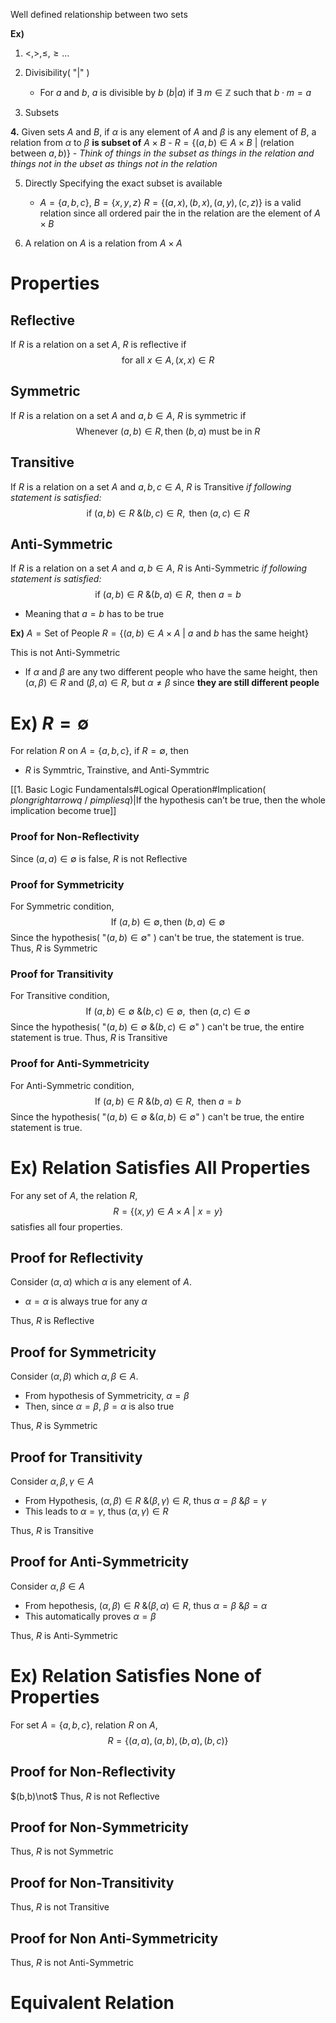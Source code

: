 Well defined relationship between two sets

**Ex)**
1. $<, >, \leq, \geq\dots$

2. Divisibility( "$|$" )
	- For $a$ and $b$, $a$ is divisible by $b$ ($b|a$) if $\exists \text{ }m\in\mathbb{Z}$ such that $b\cdot m=a$

3. Subsets

**4.** Given sets $A$ and $B$, if $\alpha$ is any element of $A$ and $\beta$ is any element of $B$, a relation from $\alpha$ to $\beta$ **is subset of** $A\times B$
	- $R=\{(a,b)\in A\times B\text{ | (relation between }a,b)\}$
	- *Think of things in the subset as things in the relation
	  and things not in the ubset as things not in the relation*

5. Directly Specifying the exact subset is available
	- $A=\{a,b,c\}$, $B=\{x,y,z\}$
	  $R = \{(a,x), (b,x), (a,y), (c,z)\}$ is a valid relation since all ordered pair the in the relation are the element of $A\times B$

6. A relation on $A$ is a relation from $A\times A$

# Properties
## Reflective
If $R$ is a relation on a set $A$, $R$ is reflective if 
$$\text{for all } x\in A, (x,x)\in R$$

## Symmetric
If $R$ is a relation on a set $A$ and $a,b\in A$, $R$ is symmetric if 
$$\text{Whenever }(a,b)\in R, \text{then }(b,a)\text{ must be in } R$$

## Transitive
If $R$ is a relation on a set $A$ and $a,b,c\in A$, $R$ is Transitive *if following statement is satisfied:*
$$\text{if }(a,b)\in R \text{ \& }(b,c)\in R, \text{ then }(a,c)\in R$$

## Anti-Symmetric
If $R$ is a relation on a set $A$ and $a,b\in A$, $R$ is Anti-Symmetric *if following statement is satisfied:*
$$\text{if }(a,b)\in R \text{ \& }(b,a)\in R, \text{ then }a=b$$
- Meaning that $a=b$ has to be true

**Ex)**
$A=\text{Set of People}$
$R=\{(a,b)\in A\times A\text{ | } a\text{ and }b\text{ has the same height}\}$

This is not Anti-Symmetric
- If $\alpha$ and $\beta$ are any two different people who have the same height, then $(\alpha, \beta)\in R$ and $(\beta, \alpha)\in R$, but $\alpha\neq\beta$ since **they are still different people**

# Ex) $R=\emptyset$
For relation $R$ on $A=\{a,b,c\}$, if $R=\emptyset$, then
- $R$ is Symmtric, Trainstive, and Anti-Symmtric

[[1. Basic Logic Fundamentals#Logical Operation#Implication( $p longrightarrow q$ / $p implies q$)|If the hypothesis can’t be true, then the whole implication become true]]

### Proof for Non-Reflectivity
Since $(a,a)\in\emptyset$ is false, $R$ is not Reflective

### Proof for Symmetricity
For Symmetric condition, 
$$\text{If }(a,b)\in \emptyset, \text{then }(b,a)\in \emptyset$$
Since the hypothesis( "$(a,b)\in \emptyset$" ) can't be true, the statement is true.
Thus, $R$ is Symmetric

### Proof for Transitivity
For Transitive condition,
$$\text{If }(a,b)\in \emptyset \text{ \& }(b,c)\in \emptyset, \text{ then }(a,c)\in \emptyset$$
Since the hypothesis( "$(a,b)\in \emptyset \text{ \& }(b,c)\in \emptyset$" ) can't be true, the entire statement is true.
Thus, $R$ is Transitive

### Proof for Anti-Symmetricity
For Anti-Symmetric condition,
$$\text{If }(a,b)\in R \text{ \& }(b,a)\in R, \text{ then }a=b$$
Since the hypothesis( "$(a,b)\in \emptyset \text{ \& }(a,b)\in \emptyset$" ) can't be true, the entire statement is true.

# Ex) Relation Satisfies All Properties 
For any set of $A$, the relation $R$,
$$R=\{(x,y)\in A\times A \text{ | }x=y\}$$
satisfies all four properties.

## Proof for Reflectivity
Consider $(\alpha, \alpha)$ which $\alpha$ is any element of $A$.
- $\alpha=\alpha$ is always true for any $\alpha$

Thus, $R$ is Reflective

## Proof for Symmetricity
Consider $(\alpha, \beta)$ which $\alpha, \beta \in A$.
- From hypothesis of Symmetricity, $\alpha=\beta$
- Then, since $\alpha=\beta$, $\beta=\alpha$ is also true

Thus, $R$ is Symmetric

## Proof for Transitivity
Consider $\alpha, \beta, \gamma\in A$
- From Hypothesis, $(\alpha,\beta)\in R\text{ \& }(\beta,\gamma)\in R$, thus $\alpha=\beta \text{ \& } \beta=\gamma$
- This leads to $\alpha=\gamma$, thus $(\alpha, \gamma)\in R$

Thus, $R$ is Transitive

## Proof for Anti-Symmetricity
Consider $\alpha, \beta\in A$
- From hepothesis, $(\alpha,\beta)\in R\text{ \& }(\beta,\alpha)\in R$, thus $\alpha=\beta \text{ \& } \beta=\alpha$
- This automatically proves $\alpha=\beta$

Thus, $R$ is Anti-Symmetric

# Ex) Relation Satisfies None of Properties
For set $A=\{a,b,c\}$, relation $R$ on $A$,
$$R=\{(a,a), (a,b), (b,a), (b,c)\}$$

## Proof for Non-Reflectivity
$(b,b)\not\$
Thus, $R$ is not Reflective

## Proof for Non-Symmetricity


Thus, $R$ is not Symmetric

## Proof for Non-Transitivity


Thus, $R$ is not Transitive

## Proof for Non Anti-Symmetricity


Thus, $R$ is not Anti-Symmetric
# Equivalent Relation
